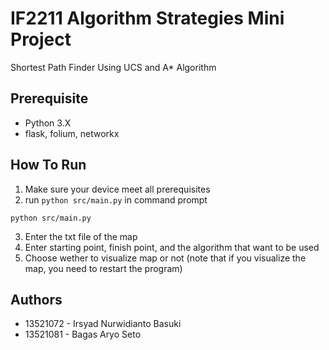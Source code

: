 # IF2211 Algorithm Strategies Mini Project
Shortest Path Finder Using UCS and A* Algorithm

## Prerequisite
- Python 3.X
- flask, folium, networkx

## How To Run
1. Make sure your device meet all prerequisites
2. run `python src/main.py` in command prompt
``` 
python src/main.py 
```
3. Enter the txt file of the map
4. Enter starting point, finish point, and the algorithm that want to be used
5. Choose wether to visualize map or not
(note that if you visualize the map, you need to restart the program)

## Authors
- 13521072 - Irsyad Nurwidianto Basuki
- 13521081 - Bagas Aryo Seto